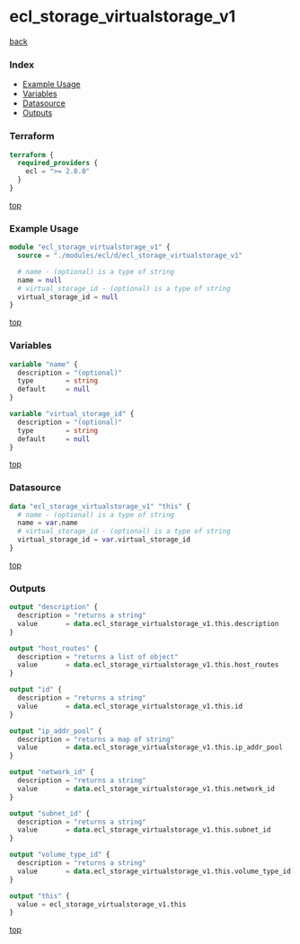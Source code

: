 # ecl_storage_virtualstorage_v1

[back](../ecl.md)

### Index

- [Example Usage](#example-usage)
- [Variables](#variables)
- [Datasource](#datasource)
- [Outputs](#outputs)

### Terraform

```terraform
terraform {
  required_providers {
    ecl = ">= 2.0.0"
  }
}
```

[top](#index)

### Example Usage

```terraform
module "ecl_storage_virtualstorage_v1" {
  source = "./modules/ecl/d/ecl_storage_virtualstorage_v1"

  # name - (optional) is a type of string
  name = null
  # virtual_storage_id - (optional) is a type of string
  virtual_storage_id = null
}
```

[top](#index)

### Variables

```terraform
variable "name" {
  description = "(optional)"
  type        = string
  default     = null
}

variable "virtual_storage_id" {
  description = "(optional)"
  type        = string
  default     = null
}
```

[top](#index)

### Datasource

```terraform
data "ecl_storage_virtualstorage_v1" "this" {
  # name - (optional) is a type of string
  name = var.name
  # virtual_storage_id - (optional) is a type of string
  virtual_storage_id = var.virtual_storage_id
}
```

[top](#index)

### Outputs

```terraform
output "description" {
  description = "returns a string"
  value       = data.ecl_storage_virtualstorage_v1.this.description
}

output "host_routes" {
  description = "returns a list of object"
  value       = data.ecl_storage_virtualstorage_v1.this.host_routes
}

output "id" {
  description = "returns a string"
  value       = data.ecl_storage_virtualstorage_v1.this.id
}

output "ip_addr_pool" {
  description = "returns a map of string"
  value       = data.ecl_storage_virtualstorage_v1.this.ip_addr_pool
}

output "network_id" {
  description = "returns a string"
  value       = data.ecl_storage_virtualstorage_v1.this.network_id
}

output "subnet_id" {
  description = "returns a string"
  value       = data.ecl_storage_virtualstorage_v1.this.subnet_id
}

output "volume_type_id" {
  description = "returns a string"
  value       = data.ecl_storage_virtualstorage_v1.this.volume_type_id
}

output "this" {
  value = ecl_storage_virtualstorage_v1.this
}
```

[top](#index)